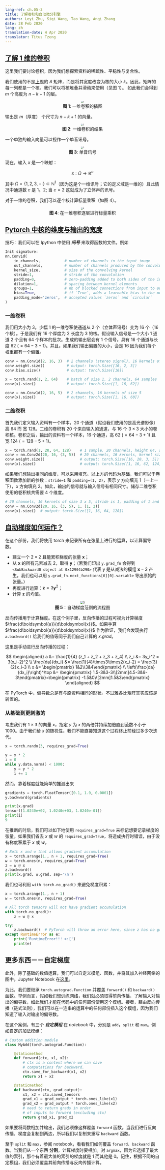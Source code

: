 ```yaml
---
lang-ref: ch.05-3
title: 了解卷积和自动微分引擎
authors: Leyi Zhu, Siqi Wang, Tao Wang, Anqi Zhang
date: 28 Feb 2020
lang: zh
translation-date: 4 Apr 2020
translator: Titus Tzeng
---
```



## [了解 1 维的卷积](https://www.youtube.com/watch?v=eEzCZnOFU1w&t=140s)

这里我们要讨论卷积，因为我们想探索资料的稀疏性、<!--stationarity-->平稳性与<!--compositionality-->复合性。

我们使用的不是[上周](en/week04/04-1)的 $A$ 矩阵，而是将其宽度改变为核的大小 $k$。因此，矩阵的每一列都是一个核。我们可以将核堆叠并滑动来使用（见图 1）。
如此我们会得到 $m$ 个高度为 $n-k+1$ 的层。

<center>
<img src="{{site.baseurl}}/images/week05/05-3/Illustration_1D_Conv.png" alt="1" style="zoom:40%;" /><br>
<b>图 1</b>: 一维卷积的插图
</center>

输出是 $m$（厚度） 个尺寸为 $n-k+1$ 的向量。

<center>
<img src="{{site.baseurl}}/images/week05/05-3/Result_1D_Conv.png" alt="2" style="zoom:40%;" /><br>
<b>图 2</b>: 一维卷积的结果
</center>

一个单独的输入向量可以视作一个<!--monophonic-->单音讯号。

<center>
<img src="{{site.baseurl}}/images/week05/05-3/Monophonic_Signal.png" alt="3" style="zoom:40%;" /><br>
<b>图 3</b>: 单音讯号
</center>

现在，输入 $x$ 是一个映射：

$$
x:\Omega\rightarrow\mathbb{R}^{c}
$$

其中 $\Omega = \lbrace 1, 2, 3, \cdots \rbrace \subset \mathbb{N}^1$（因为这是个一维讯号；它的定义域是一维的）且此情况中通道数 $c$ 是 $1$。2; 
当 $c=2$ 这就成为了立体声的讯号。

对于一维的卷积，我们可以逐个核计算标量乘积（如图 4）。

<center>
<img src="{{site.baseurl}}/images/week05/05-3/Layer_by_layer_scalar_product.png" alt="4" style="zoom:40%;" /><br>
<b>图 4</b>: 在一维卷积逐层进行标量乘积
</center>


## [Pytorch 中核的维度与输出的宽度](https://www.youtube.com/watch?v=eEzCZnOFU1w&t=1095s)

技巧：我们可以在 Ipython 中使用 ***问号*** 来取得函数的文件。例如

```python
Init signature:
nn.Conv1d(
    in_channels,           # number of channels in the input image
    out_channels,          # number of channels produced by the convolution
    kernel_size,           # size of the convolving kernel
    stride=1,              # stride of the convolution
    padding=0,             # zero-padding added to both sides of the input
    dilation=1,            # spacing between kernel elements
    groups=1,              # nb of blocked connections from input to output
    bias=True,             # if `True`, adds a learnable bias to the output
    padding_mode='zeros',  # accepted values `zeros` and `circular`
)
```


### 一维卷积

我们用大小为 $3$，步幅 $1$ 的一维卷积使通道从 $2$ 个（立体声讯号）变为 $16$ 个（$16$ 个核）。于是我们有 $16$ 个厚度为 $2$ 长度为 $3$ 的核。假设输入信号是一个大小 $1$ 通道 $2$ 个且有 $64$ 个样本的批次。生成的输出层会有 $1$ 个信号，具有 $16$ 个通道与长度 $62$ ($=64-3+1$)。并且，如果我们输出偏置的大小，会是 $16$ 因为我们每个权重都有一个偏置。

```python
conv = nn.Conv1d(2, 16, 3)  # 2 channels (stereo signal), 16 kernels of size 3
conv.weight.size()          # output: torch.Size([16, 2, 3])
conv.bias.size()            # output: torch.Size([16])

x = torch.rand(1, 2, 64)    # batch of size 1, 2 channels, 64 samples
conv(x).size()              # output: torch.Size([1, 16, 62])

conv = nn.Conv1d(2, 16, 5)  # 2 channels, 16 kernels of size 5
conv(x).size()              # output: torch.Size([1, 16, 60])
```


### 二维卷积

首先我们定义输入资料有一个样本，$20$ 个通道（假设我们使用的是高光谱影像）高 $64$ 而 宽 $128$。二维的卷积有 $20$ 个来自输入的通道，与 $16$ 个 $3\times 3$ 大小的卷积核。卷积之后，输出的资料有一个样本，$16$ 个通道，高 $62$ $(=64-3+1)$ 且宽 $124$ $(=128-5+1)$。

```python
x = torch.rand(1, 20, 64, 128)    # 1 sample, 20 channels, height 64, and width 128
conv = nn.Conv2d(20, 16, (3, 5))  # 20 channels, 16 kernels, kernel size is 3 x 5
conv.weight.size()                # output: torch.Size([16, 20, 3, 5])
conv(x).size()                    # output: torch.Size([1, 16, 62, 124])
```

如果我们想输出相同的维度，可以采用填充。以上方的代码为基础，我们可以于卷积函数添加新的参数：`stride=1` 和 `padding=(1, 2)`，表示 $y$ 方向填充 $1$（一上一下），$x$ 方向填充 $2$。如此，输出的信号就与输入信号有相同尺寸。储存二维卷积使用的卷积核共需要 $4$ 个维度。

```python
# 20 channels, 16 kernels of size 3 x 5, stride is 1, padding of 1 and 2
conv = nn.Conv2d(20, 16, (3, 5), 1, (1, 2))
conv(x).size()  # output: torch.Size([1, 16, 64, 128])
```


## [自动梯度如何运作？](https://www.youtube.com/watch?v=eEzCZnOFU1w&t=1634s)

在这个部份，我们将使用 torch 来记录所有在张量上进行的运算，以计算偏导数。

- 建立一个 $2\times2$ 且能累积梯度的张量 $\boldsymbol{x}$；
- 从 $\boldsymbol{x}$ 的所有元素减去 $2$，取得 $\boldsymbol{y}$；（若我们印出 `y.grad_fn` 会得到 `<SubBackward0 object at 0x12904b290>` 代表 y 是从减法的模组 $\boldsymbol{x}-2$ 产生。我们也可以用 `y.grad_fn.next_functions[0][0].variable` 导出原始的张量。）
- 再度进行运算：$\boldsymbol{z} = 3\boldsymbol{y}^2$；
- 计算 $\boldsymbol{z}$ 的均值。

<center>
<img src="{{site.baseurl}}/images/week05/05-3/Flow_Chart.png" alt="5" style="zoom:60%;" /><br>
<b>图 5</b>：自动梯度范例的流程图
</center>

反向传播用于计算梯度。在这个例子里，反向传播的过程可视为计算梯度 $\frac{d\boldsymbol{a}}{d\boldsymbol{x}}$。如果手算 $\frac{d\boldsymbol{a}}{d\boldsymbol{x}}$ 作为验证，我们会发现执行 `a.backward()` 给我们的值等同于我们自己计算的 *x.grad*。

这里是手动进行反向传播的过程：

$$
\begin{aligned}
a &= \frac{1}{4} (z_1 + z_2 + z_3 + z_4) \\
z_i &= 3y_i^2 = 3(x_i-2)^2 \\
\frac{da}{dx_i} &= \frac{1}{4}\times3\times2(x_i-2) = \frac{3}{2}x_i-3 \\
x &= \begin{pmatrix} 1&2\\3&4\end{pmatrix} \\
\left(\frac{da}{dx_i}\right)^\top &= \begin{pmatrix} 1.5-3&3-3\\[2mm]4.5-3&6-3\end{pmatrix}=\begin{pmatrix} -1.5&0\\[2mm]1.5&3\end{pmatrix}
\end{aligned}
$$

在 PyTorch 中，偏导数总是有与原资料相同的形状。不过雅各比矩阵其实应该是转置的。


### 从基础到更刺激的

考虑我们有 $1\times3$ 的向量 $x$，指定 $y$ 为 $x$ 的两倍并持续加倍直到范数不小于 $1000$。由于我们给 $x$ 的随机性，我们不能直接知道这个过程终止前经过多少次迭代。

```python
x = torch.randn(3, requires_grad=True)

y = x * 2
i = 0
while y.data.norm() < 1000:
    y = y * 2
    i += 1
```

然而，靠着梯度就能简单的推测出来

```python
gradients = torch.FloatTensor([0.1, 1.0, 0.0001])
y.backward(gradients)

print(x.grad)
tensor([1.0240e+02, 1.0240e+03, 1.0240e-01])
print(i)
9
```

在推断的时后，我们可以如下地使用 `requires_grad=True` 来标记想要记录梯度的张量。如果我们省去 $x$ 或 $w$ 的 `requires_grad=True`，将造成执行时错误，由于没有梯度积累于 $x$ 或 $w$。

```python
# Both x and w that allows gradient accumulation
x = torch.arange(1., n + 1, requires_grad=True)
w = torch.ones(n, requires_grad=True)
z = w @ x
z.backward()
print(x.grad, w.grad, sep='\n')
```

我们也可利用 `with torch.no_grad()` 来避免梯度积累：

```python
x = torch.arange(1., n + 1)
w = torch.ones(n, requires_grad=True)

# All torch tensors will not have gradient accumulation
with torch.no_grad():
    z = w @ x

try:
    z.backward()  # PyTorch will throw an error here, since z has no grad accum.
except RuntimeError as e:
    print('RuntimeError!!! >:[')
    print(e)
```


## 更多东西－－自定梯度

此外，除了基础的数值运算，我们可以自定义模组、函数，并将其加入神经网络的图中。Jupyter Notebook 在[这里](https://github.com/Atcold/pytorch-Deep-Learning/blob/master/extra/b-custom_grads.ipynb)。

为此，我们要继承 `torch.autograd.Function` 并覆盖 `forward()` 和 `backward()` 函数。举例而言，假如我们想训练网络，我们就必须取得前向传播，了解输入对输出的偏导数，如此我们才能在代码中的任何部份使用这个模组。接者，藉由反向传播（链式法则），我们可以在一连串的运算中的任何部份插入这个模组，因为我们知道了输入对输出的偏导数。

在这个案例，有三个 ***自定模组*** 在 *notebook* 中，分别是 `add`，`split` 和 `max`。例如自定的加法模组：

```python
# Custom addition module
class MyAdd(torch.autograd.Function):

    @staticmethod
    def forward(ctx, x1, x2):
        # ctx is a context where we can save
        # computations for backward.
        ctx.save_for_backward(x1, x2)
        return x1 + x2

    @staticmethod
    def backward(ctx, grad_output):
        x1, x2 = ctx.saved_tensors
        grad_x1 = grad_output * torch.ones_like(x1)
        grad_x2 = grad_output * torch.ones_like(x2)
        # need to return grads in order
        # of inputs to forward (excluding ctx)
        return grad_x1, grad_x2
```

如果要将两数相加并输出，我们必须像这样覆盖 `forward` 函数。当我们进行反向传播，梯度会复制到两边，所以我们以复制来重写 `backward` 函数。

至于 `split` 和 `max`，参阅 notebook，看看我们如何覆盖 `forward`、`backward` 函数。当我们从一个东西 **分割**，计算梯度时要相加。对 `argmax`，因为它选择了最大值的索引，那个有着最大值的索引的梯度就是 $1$ 而其他是 $0$。记住，根据不同的自定模组，我们必须覆盖其前向传播与反向传播计算。
